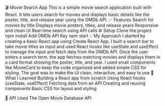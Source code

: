 🎬 Movie Search App 
This is a simple movie search application built with React. It lets users search for movies and displays basic details like the poster, title, and release year using the OMDb API.
✅ Features
Search for movies by title
Displays movie posters, titles, and release years
Responsive and clean UI
Real-time search using API calls
⚙️ Setup 
Clone the project 
npm install
Add OMDb API Key
npm start
💡 My Approach
I started by creating a basic React app using Create React App. I built a search bar to take movie titles as input and used React hooks like useState and useEffect to manage the input and fetch data from the OMDb API. Once the user enters a search term, the app fetches matching movies and displays them in a card format showing the poster, title, and year. I used small components like MovieCard to keep the code organized and added simple CSS for styling. The goal was to make the UI clean, interactive, and easy to use
🧠 What I Learned
Building a React app from scratch
Using React hooks (useState, useEffect)
Fetching data from an API
Creating and reusing components
Basic CSS for layout and styling

🔗 API Used
The Open Movie Database API
